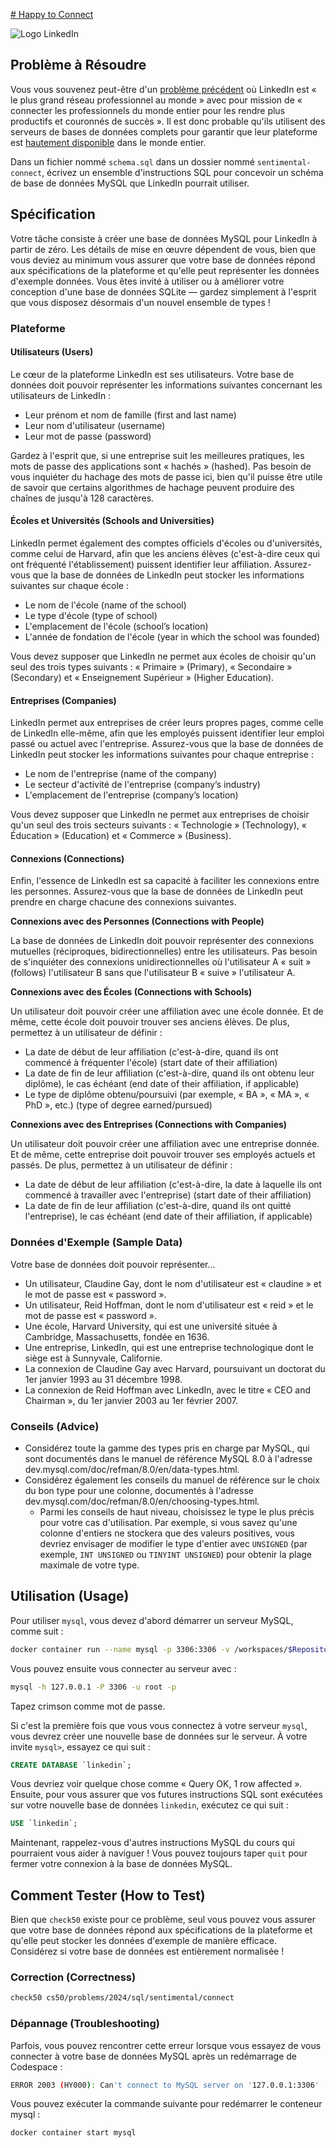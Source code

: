 [# Happy to Connect](https://cs50.harvard.edu/sql/2024/psets/6/connect/)

![Logo LinkedIn](https://cs50.harvard.edu/sql/2024/psets/6/connect/linkedin.png)

## Problème à Résoudre

Vous vous souvenez peut-être d'un [problème précédent](https://cs50.harvard.edu/sql/2024/psets/2/connect/) 
où LinkedIn est « le plus grand réseau professionnel au monde » avec pour mission de « connecter les professionnels 
du monde entier pour les rendre plus productifs et couronnés de succès ». 
Il est donc probable qu'ils utilisent des serveurs de bases de données complets pour garantir que leur plateforme est [hautement disponible](https://www.digitalocean.com/community/tutorials/what-is-high-availability) dans le monde entier.

Dans un fichier nommé `schema.sql` dans un dossier nommé `sentimental-connect`, écrivez un ensemble d'instructions SQL pour concevoir un schéma de base de données MySQL que LinkedIn pourrait utiliser.

## Spécification

Votre tâche consiste à créer une base de données MySQL pour LinkedIn à partir de zéro. Les détails de mise en œuvre dépendent de vous, bien que vous deviez au minimum vous assurer que votre base de données répond aux spécifications de la plateforme et qu'elle peut représenter les données d'exemple données. Vous êtes invité à utiliser ou à améliorer votre conception d'une base de données SQLite — gardez simplement à l'esprit que vous disposez désormais d'un nouvel ensemble de types !

### Plateforme

#### Utilisateurs (Users)

Le cœur de la plateforme LinkedIn est ses utilisateurs. Votre base de données doit pouvoir représenter les informations suivantes concernant les utilisateurs de LinkedIn :

- Leur prénom et nom de famille (first and last name)
- Leur nom d'utilisateur (username)
- Leur mot de passe (password)

Gardez à l'esprit que, si une entreprise suit les meilleures pratiques, les mots de passe des applications sont « hachés » (hashed). Pas besoin de vous inquiéter du hachage des mots de passe ici, bien qu'il puisse être utile de savoir que certains algorithmes de hachage peuvent produire des chaînes de jusqu'à 128 caractères.

#### Écoles et Universités (Schools and Universities)

LinkedIn permet également des comptes officiels d'écoles ou d'universités, comme celui de Harvard, afin que les anciens élèves (c'est-à-dire ceux qui ont fréquenté l'établissement) puissent identifier leur affiliation. Assurez-vous que la base de données de LinkedIn peut stocker les informations suivantes sur chaque école :

- Le nom de l'école (name of the school)
- Le type d'école (type of school)
- L'emplacement de l'école (school’s location)
- L'année de fondation de l'école (year in which the school was founded)

Vous devez supposer que LinkedIn ne permet aux écoles de choisir qu'un seul des trois types suivants : « Primaire » (Primary), « Secondaire » (Secondary) et « Enseignement Supérieur » (Higher Education).

#### Entreprises (Companies)

LinkedIn permet aux entreprises de créer leurs propres pages, comme celle de LinkedIn elle-même, afin que les employés puissent identifier leur emploi passé ou actuel avec l'entreprise. Assurez-vous que la base de données de LinkedIn peut stocker les informations suivantes pour chaque entreprise :

- Le nom de l'entreprise (name of the company)
- Le secteur d'activité de l'entreprise (company’s industry)
- L'emplacement de l'entreprise (company’s location)

Vous devez supposer que LinkedIn ne permet aux entreprises de choisir qu'un seul des trois secteurs suivants : « Technologie » (Technology), « Éducation » (Education) et « Commerce » (Business).

#### Connexions (Connections)

Enfin, l'essence de LinkedIn est sa capacité à faciliter les connexions entre les personnes. Assurez-vous que la base de données de LinkedIn peut prendre en charge chacune des connexions suivantes.

**Connexions avec des Personnes (Connections with People)**

La base de données de LinkedIn doit pouvoir représenter des connexions mutuelles (réciproques, bidirectionnelles) entre les utilisateurs. Pas besoin de s'inquiéter des connexions unidirectionnelles où l'utilisateur A « suit » (follows) l'utilisateur B sans que l'utilisateur B « suive » l'utilisateur A.

**Connexions avec des Écoles (Connections with Schools)**

Un utilisateur doit pouvoir créer une affiliation avec une école donnée. Et de même, cette école doit pouvoir trouver ses anciens élèves. De plus, permettez à un utilisateur de définir :

- La date de début de leur affiliation (c'est-à-dire, quand ils ont commencé à fréquenter l'école) (start date of their affiliation)
- La date de fin de leur affiliation (c'est-à-dire, quand ils ont obtenu leur diplôme), le cas échéant (end date of their affiliation, if applicable)
- Le type de diplôme obtenu/poursuivi (par exemple, « BA », « MA », « PhD », etc.) (type of degree earned/pursued)

**Connexions avec des Entreprises (Connections with Companies)**

Un utilisateur doit pouvoir créer une affiliation avec une entreprise donnée. Et de même, cette entreprise doit pouvoir trouver ses employés actuels et passés. De plus, permettez à un utilisateur de définir :

- La date de début de leur affiliation (c'est-à-dire, la date à laquelle ils ont commencé à travailler avec l'entreprise) (start date of their affiliation)
- La date de fin de leur affiliation (c'est-à-dire, quand ils ont quitté l'entreprise), le cas échéant (end date of their affiliation, if applicable)

### Données d'Exemple (Sample Data)

Votre base de données doit pouvoir représenter…

- Un utilisateur, Claudine Gay, dont le nom d'utilisateur est « claudine » et le mot de passe est « password ».
- Un utilisateur, Reid Hoffman, dont le nom d'utilisateur est « reid » et le mot de passe est « password ».
- Une école, Harvard University, qui est une université située à Cambridge, Massachusetts, fondée en 1636.
- Une entreprise, LinkedIn, qui est une entreprise technologique dont le siège est à Sunnyvale, Californie.
- La connexion de Claudine Gay avec Harvard, poursuivant un doctorat du 1er janvier 1993 au 31 décembre 1998.
- La connexion de Reid Hoffman avec LinkedIn, avec le titre « CEO and Chairman », du 1er janvier 2003 au 1er février 2007.

### Conseils (Advice)

- Considérez toute la gamme des types pris en charge par MySQL, qui sont documentés dans le manuel de référence MySQL 8.0 à l'adresse dev.mysql.com/doc/refman/8.0/en/data-types.html.
- Considérez également les conseils du manuel de référence sur le choix du bon type pour une colonne, documentés à l'adresse dev.mysql.com/doc/refman/8.0/en/choosing-types.html.
    - Parmi les conseils de haut niveau, choisissez le type le plus précis pour votre cas d'utilisation. Par exemple, si vous savez qu'une colonne d'entiers ne stockera que des valeurs positives, vous devriez envisager de modifier le type d'entier avec `UNSIGNED` (par exemple, `INT UNSIGNED` ou `TINYINT UNSIGNED`) pour obtenir la plage maximale de votre type.

## Utilisation (Usage)

Pour utiliser `mysql`, vous devez d'abord démarrer un serveur MySQL, comme suit :

```bash
docker container run --name mysql -p 3306:3306 -v /workspaces/$RepositoryName:/mnt -e MYSQL_ROOT_PASSWORD=crimson -d mysql
```

Vous pouvez ensuite vous connecter au serveur avec :

```bash
mysql -h 127.0.0.1 -P 3306 -u root -p
```

Tapez crimson comme mot de passe.

Si c'est la première fois que vous vous connectez à votre serveur `mysql`, vous devrez créer une nouvelle base de données sur le serveur. À votre invite `mysql>`, essayez ce qui suit :

```sql
CREATE DATABASE `linkedin`;
```

Vous devriez voir quelque chose comme « Query OK, 1 row affected ». Ensuite, pour vous assurer que vos futures instructions SQL sont exécutées sur votre nouvelle base de données `linkedin`, exécutez ce qui suit :

```sql
USE `linkedin`;
```

Maintenant, rappelez-vous d'autres instructions MySQL du cours qui pourraient vous aider à naviguer ! Vous pouvez toujours taper `quit` pour fermer votre connexion à la base de données MySQL.

## Comment Tester (How to Test)

Bien que `check50` existe pour ce problème, seul vous pouvez vous assurer que votre base de données répond aux spécifications de la plateforme et qu'elle peut stocker les données d'exemple de manière efficace. Considérez si votre base de données est entièrement normalisée !

### Correction (Correctness)

```bash
check50 cs50/problems/2024/sql/sentimental/connect
```

### Dépannage (Troubleshooting)

Parfois, vous pouvez rencontrer cette erreur lorsque vous essayez de vous connecter à votre base de données MySQL après un redémarrage de Codespace :

```bash
ERROR 2003 (HY000): Can't connect to MySQL server on '127.0.0.1:3306' (111)
```

Vous pouvez exécuter la commande suivante pour redémarrer le conteneur mysql :

```bash
docker container start mysql
```
